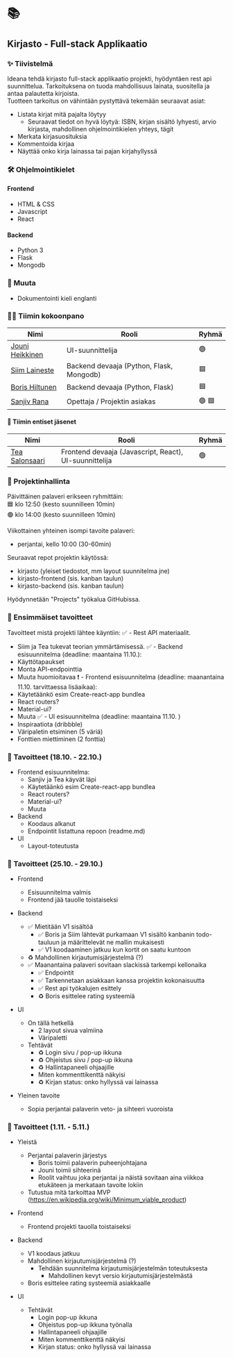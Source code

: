 
# 📚
## Kirjasto - Full-stack Applikaatio
### ✨ Tiivistelmä
Ideana tehdä kirjasto full-stack applikaatio projekti, hyödyntäen rest api suunnittelua.
Tarkoituksena on tuoda mahdollisuus lainata, suositella ja antaa palautetta kirjoista.  
Tuotteen tarkoitus on vähintään pystyttävä tekemään seuraavat asiat:
- Listata kirjat mitä pajalta löytyy
  - Seuraavat tiedot on hyvä löytyä: ISBN, kirjan sisältö lyhyesti, arvio kirjasta, mahdollinen ohjelmointikielen yhteys, tägit
- Merkata kirjasuosituksia
- Kommentoida kirjaa
- Näyttää onko kirja lainassa tai pajan kirjahyllyssä

### 🛠️ Ohjelmointikielet

#### Frontend
- HTML & CSS
- Javascript
- React

#### Backend
- Python 3
- Flask
- Mongodb

### 📝 Muuta
- Dokumentointi kieli englanti


### 👨‍🎤 Tiimin kokoonpano

| Nimi        | Rooli       | Ryhmä       |
| ----------- | ----------- | ----------- |
| [Jouni Heikkinen](https://github.com/heikjou)    | UI-suunnittelija      | 🟢     |
| [Siim Laineste](https://github.com/shiimu)      | Backend devaaja (Python, Flask, Mongodb)       | 🟦      |
| [Boris Hiltunen](https://github.com/BorisHiltunen)   | Backend devaaja (Python, Flask)       | 🟦      |
| [Sanjiv Rana](https://github.com/eync)   | Opettaja / Projektin asiakas       | 🟢  🟦      |

#### :necktie: Tiimin entiset jäsenet
| Nimi        | Rooli       | Ryhmä       |
| ----------- | ----------- | ----------- |
| [Tea Salonsaari](https://github.com/teatea136)     | Frontend devaaja (Javascript, React), UI-suunnittelija     | 🟢     |

### 🚧  Projektinhallinta
Päivittäinen palaveri erikseen ryhmittäin:  
🟦  klo 12:50  (kesto suunnilleen 10min)  
🟢  klo 14:00 (kesto suunnilleen 10min)

Viikottainen yhteinen isompi tavoite palaveri: 
* perjantai, kello 10:00  (30-60min)

Seuraavat repot projektin käytössä:  
* kirjasto (yleiset tiedostot, mm layout suunnitelma jne)  
* kirjasto-frontend (sis. kanban taulun) 
* kirjasto-backend (sis. kanban taulun)  

Hyödynnetään "Projects" työkalua GitHubissa.

### 🥅 Ensimmäiset tavoitteet

Tavoitteet mistä projekti lähtee käyntiin:
✅ - Rest API materiaalit.
  - Siim ja Tea tukevat teorian ymmärtämisessä.
✅ - Backend esisuunnitelma (deadline: maantaina 11.10.): 
  - Käyttötapaukset
  - Monta API-endpointtia
  - Muuta huomioitavaa
❗ - Frontend esisuunnitelma (deadline: maanantaina 11.10. tarvittaessa lisäaikaa):
  -  Käytetäänkö esim Create-react-app bundlea
  -  React routers?
  -  Material-ui?
  -  Muuta
✅ - UI esisuunnitelma (deadline: maantaina 11.10. )
  - Inspiraatiota (dribbble)
  - Väripaletin etsiminen (5 väriä)
  - Fonttien miettiminen (2 fonttia) 

### 🥅 Tavoitteet (18.10. - 22.10.)
- Frontend esisuunnitelma:
  -  Sanjiv ja Tea käyvät läpi
  -  Käytetäänkö esim Create-react-app bundlea
  -  React routers?
  -  Material-ui?
  -  Muuta
- Backend
  -  Koodaus alkanut
  -  Endpointit listattuna repoon (readme.md)
- UI
  - Layout-toteutusta

### 🥅 Tavoitteet (25.10. - 29.10.)
- Frontend
  - Esisuunnitelma valmis
  - Frontend jää tauolle toistaiseksi 

- Backend
  - ✅ Mietitään V1 sisältöä
    - ✅ Boris ja Siim lähtevät purkamaan V1 sisältö kanbanin todo-tauluun ja määrittelevät ne mallin mukaisesti
    - ✅ V1 koodaaminen jatkuu kun kortit on saatu kuntoon
  - ♻️ Mahdollinen kirjautumisjärjestelmä (?)
  - ✅  Maanantaina palaveri sovitaan slackissä tarkempi kellonaika
    - ✅  Endpointit
    - ✅  Tarkennetaan asiakkaan kanssa projektin kokonaisuutta
    - ✅  Rest api työkalujen esittely
    - ♻️ Boris esittelee rating systeemiä

- UI 
  - On tällä hetkellä
    - 2 layout sivua valmiina
    - Väripaletti  
  - Tehtävät
    - ♻️ Login sivu / pop-up ikkuna
    - ♻️ Ohjeistus sivu / pop-up ikkuna
    - ♻️ Hallintapaneeli ohjaajille
    - Miten kommenttikenttä näkyisi
    - ♻️ Kirjan status: onko hyllyssä vai lainassa

- Yleinen tavoite
  - Sopia perjantai palaverin veto- ja sihteeri vuoroista

### 🥅 Tavoitteet (1.11. - 5.11.)
- Yleistä
  - Perjantai palaverin järjestys
    - Boris toimii palaverin puheenjohtajana
    - Jouni toimii sihteerinä
    - Roolit vaihtuu joka perjantai ja näistä sovitaan aina viikkoa etukäteen ja merkataan tavoite lokiin
  - Tutustua mitä tarkoittaa MVP (https://en.wikipedia.org/wiki/Minimum_viable_product)

- Frontend
  - Frontend projekti tauolla toistaiseksi

- Backend
  - V1 koodaus jatkuu
  - Mahdollinen kirjautumisjärjestelmä (?)
    - Tehdään suunnitelma kirjautumisjärjestelmän toteutuksesta
      - Mahdollinen kevyt versio kirjautumisjärjestelmästä
  - Boris esittelee rating systeemiä asiakkaalle 

- UI
  - Tehtävät
    - Login pop-up ikkuna
    - Ohjeistus pop-up ikkuna työnalla
    - Hallintapaneeli ohjaajille
    - Miten kommenttikenttä näkyisi
    - Kirjan status: onko hyllyssä vai lainassa